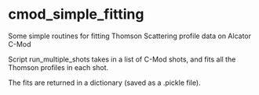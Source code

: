 # cmod_simple_fitting
Some simple routines for fitting Thomson Scattering profile data on Alcator C-Mod

Script run_multiple_shots takes in a list of C-Mod shots, and fits all the Thomson profiles in each shot.

The fits are returned in a dictionary (saved as a .pickle file).
